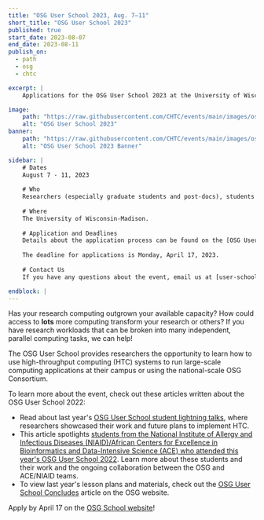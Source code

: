 ```yaml
---
title: "OSG User School 2023, Aug. 7–11"
short_title: "OSG User School 2023"
published: true
start_date: 2023-08-07
end_date: 2023-08-11
publish_on:
  - path
  - osg
  - chtc

excerpt: |
    Applications for the OSG User School 2023 at the University of Wisconsin-Madison are now open!

image:
    path: "https://raw.githubusercontent.com/CHTC/events/main/images/osg-user-school-2023-event.jpg"
    alt: "OSG User School 2023"
banner:
    path: "https://raw.githubusercontent.com/CHTC/events/main/images/osg-user-school-2023-event.jpg"
    alt: "OSG User School 2023 Banner"

sidebar: |
    # Dates
    August 7 - 11, 2023
    
    # Who
    Researchers (especially graduate students and post-docs), students and staff who supports researchers currently or are potential users of HTC, and instructors at the post-secondary level who want to integrate HTC into their curriculum.
    
    # Where
    The University of Wisconsin-Madison.
    
    # Application and Deadlines
    Details about the application process can be found on the [OSG User School 2023 site](https://osg-htc.org/user-school-2023/).
    
    The deadline for applications is Monday, April 17, 2023.
    
    # Contact Us
    If you have any questions about the event, email us at [user-school@osg-htc.org](mailto:user-school@osg-htc.org)

endblock: |
---
```


Has your research computing outgrown your available capacity? How could access to **lots** more computing transform your research or others? If you have research workloads that can be broken into many independent, parallel computing tasks, we can help!

The OSG User School provides researchers the opportunity to learn how to use high-throughput computing (HTC) systems to run large-scale computing applications at their campus or using the national-scale OSG Consortium.

To learn more about the event, check out these articles written about the OSG User School 2022:
- Read about last year's [OSG User School student lightning talks](https://osg-htc.org/spotlights/Lightning-Talks.html), where researchers showcased their work and future plans to implement HTC.
- This article spotlights [students from the National Institute of Allergy and Infectious Diseases (NIAID)/African Centers for Excellence in Bioinformatics and Data-Intensive Science (ACE) who attended this year's OSG User School 2022](https://osg-htc.org/spotlights/NIAID-ACE-students-attend-OSG-User-School.html). Learn more about these students and their work and the ongoing collaboration between the OSG and ACE/NIAID teams.
- To view last year's lesson plans and materials, check out the [OSG User School Concludes](https://osg-htc.org/spotlights/OSG-User-School-Concludes.html) article on the OSG website.

Apply by April 17 on the [OSG School website](https://osg-htc.org/user-school-2023/)!
